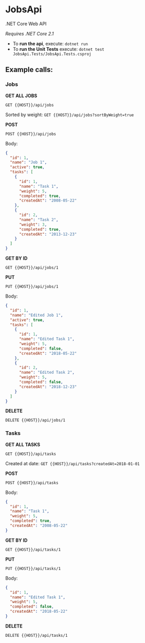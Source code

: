 # JobsApi

.NET Core Web API

*Requires .NET Core 2.1*

- To **run the api**, execute: `dotnet run`
- To **run the Unit Tests** execute: `dotnet test JobsApi.Tests/JobsApi.Tests.csproj`

## Example calls:

### Jobs

**GET ALL JOBS**

`GET {{HOST}}/api/jobs`

Sorted by weight:
`GET {{HOST}}/api/jobs?sortByWeight=true`

**POST**

`POST {{HOST}}/api/jobs`

Body:
```json
{
  "id": 1,
  "name": "Job 1",
  "active": true,
  "tasks": [
    {
      "id": 1,
      "name": "Task 1",
      "weight": 5,
      "completed": true,
      "createdAt": "2008-05-22"
    },
    {
      "id": 2,
      "name": "Task 2",
      "weight": 3,
      "completed": true,
      "createdAt": "2013-12-23"
    }
  ]
}
```

**GET BY ID**

`GET {{HOST}}/api/jobs/1`

**PUT**

`PUT {{HOST}}/api/jobs/1`

Body:
```json
{
  "id": 1,
  "name": "Edited Job 1",
  "active": true,
  "tasks": [
    {
      "id": 1,
      "name": "Edited Task 1",
      "weight": 5,
      "completed": false,
      "createdAt": "2018-05-22"
    },
    {
      "id": 2,
      "name": "Edited Task 2",
      "weight": 5,
      "completed": false,
      "createdAt": "2018-12-23"
    }
  ]
}
```

**DELETE**

`DELETE {{HOST}}/api/jobs/1`

### Tasks

**GET ALL TASKS**

`GET {{HOST}}/api/tasks`

Created at date:
`GET {{HOST}}/api/tasks?createdAt=2018-01-01`

**POST**

`POST {{HOST}}/api/tasks`

Body:
```json
{
  "id": 1,
  "name": "Task 1",
  "weight": 5,
  "completed": true,
  "createdAt": "2008-05-22"
}
```

**GET BY ID**

`GET {{HOST}}/api/tasks/1`

**PUT**

`PUT {{HOST}}/api/tasks/1`

Body:
```json
{
  "id": 1,
  "name": "Edited Task 1",
  "weight": 5,
  "completed": false,
  "createdAt": "2018-05-22"
}
```

**DELETE**

`DELETE {{HOST}}/api/tasks/1`
